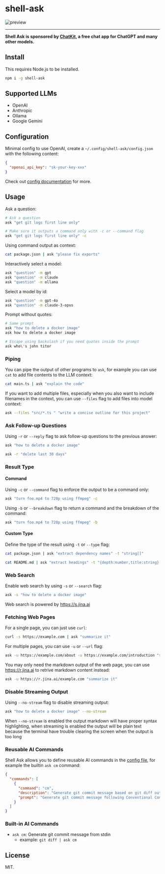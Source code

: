 # shell-ask

![preview](https://cdn.jsdelivr.net/gh/egoist-bot/images@main/uPic/js3Bja.png)

---

**Shell Ask is sponsored by [ChatKit](https://chatkit.app), a free chat app for ChatGPT and many other models.**

## Install

This requires Node.js to be installed.

```bash
npm i -g shell-ask
```

## Supported LLMs

- OpenAI
- Anthropic
- Ollama
- Google Gemini

## Configuration

Minimal config to use OpenAI, create a `~/.config/shell-ask/config.json` with the following content:

```json
{
  "openai_api_key": "sk-your-key-xxx"
}
```

Check out [config documentation](./docs/config.md) for more.

## Usage

Ask a question:

```bash
# Ask a question
ask "get git logs first line only"

# Make sure it outputs a command only with -c or --command flag
ask "get git logs first line only" -c
```

Using command output as context:

```bash
cat package.json | ask "please fix exports"
```

Interactively select a model:

```bash
ask "question" -m gpt
ask "question" -m claude
ask "question" -m ollama
```

Select a model by id:

```bash
ask "question" -m gpt-4o
ask "question" -m claude-3-opus
```

Prompt without quotes:

```bash
# Same prompt
ask "how to delete a docker image"
ask how to delete a docker image

# Escape using backslash if you need quotes inside the prompt
ask who\'s john titor
```

### Piping

You can pipe the output of other programs to `ask`, for example you can use `cat` to add file contents to the LLM context:

```bash
cat main.ts | ask "explain the code"
```

If you want to add multiple files, especially when you also want to include filenames in the context, you can use `--files` flag to add files into model context:

```bash
ask --files "src/*.ts " "write a concise outline for this project"
```

### Ask Follow-up Questions

Using `-r` or `--reply` flag to ask follow-up questions to the previous answer:

```bash
ask "how to delete a docker image"

ask -r "delete last 30 days"
```

### Result Type

#### Command

Using `-c` or `--command` flag to enforce the output to be a command only:

```bash
ask "turn foo.mp4 to 720p using ffmpeg" -c
```

Using `-b` or `--breakdown` flag to return a command and the breakdown of the command:

```bash
ask "turn foo.mp4 to 720p using ffmpeg" -b
```

#### Custom Type

Define the type of the result using `-t` or `--type` flag:

```bash
cat package.json | ask "extract dependency names" -t "string[]"

cat README.md | ask "extract headings" -t "{depth:number,title:string}[]"
```

### Web Search

Enable web search by using `-s` or `--search` flag:

```bash
ask -s "how to delete a docker image"
```

Web search is powered by https://s.jina.ai

### Fetching Web Pages

For a single page, you can just use `curl`:

```bash
curl -s https://example.com | ask "summarize it"
```

For multiple pages, you can use `-u` or `--url` flag:

```bash
ask -u https://example.com/about -u https://example.com/introduction "summarize it"
```

You may only need the markdown output of the web page, you can use https://r.jina.ai to retrive markdown content instead:

```bash
ask -u https://r.jina.ai/example.com "summarize it"
```

### Disable Streaming Output

Using `--no-stream` flag to disable streaming output:

```bash
ask "how to delete a docker image" --no-stream
```

When `--no-stream` is enabled the output markdown will have proper syntax highlighting, when streaming is enabled the output will be plain text because the terminal have trouble clearing the screen when the output is too long

### Reusable AI Commands

Shell Ask allows you to define reusable AI commands in the [config file](./docs/config.md), for example the builtin `ask cm` command:

```json
{
  "commands": [
    {
      "command": "cm",
      "description": "Generate git commit message based on git diff output",
      "prompt": "Generate git commit message following Conventional Commits specification based on the git diff output in stdin\nYou must return a commit message only, without any other text or quotes."
    }
  ]
}
```

### Built-in AI Commands

- `ask cm`: Generate git commit message from stdin
  - example: `git diff | ask cm`

## License

MIT.

